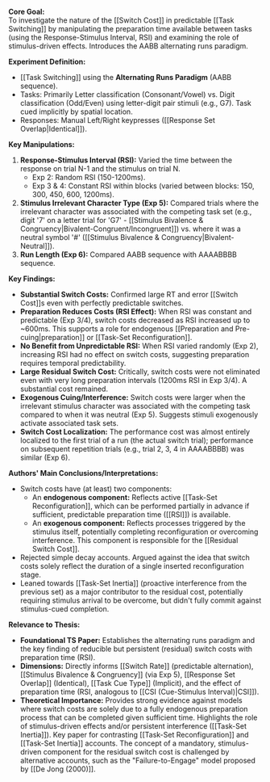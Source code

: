 **Core Goal:**  
To investigate the nature of the [[Switch Cost]] in predictable [[Task Switching]] by manipulating the preparation time available between tasks (using the Response-Stimulus Interval, RSI) and examining the role of stimulus-driven effects. Introduces the AABB alternating runs paradigm.

**Experiment Definition:**

- [[Task Switching]] using the **Alternating Runs Paradigm** (AABB sequence).
- Tasks: Primarily Letter classification (Consonant/Vowel) vs. Digit classification (Odd/Even) using letter-digit pair stimuli (e.g., G7). Task cued implicitly by spatial location.
- Responses: Manual Left/Right keypresses ([[Response Set Overlap|Identical]]).

**Key Manipulations:**

1. **Response-Stimulus Interval (RSI):** Varied the time between the response on trial N-1 and the stimulus on trial N.
    - Exp 2: Random RSI (150-1200ms).
    - Exp 3 & 4: Constant RSI within blocks (varied between blocks: 150, 300, 450, 600, 1200ms).
2. **Stimulus Irrelevant Character Type (Exp 5):** Compared trials where the irrelevant character was associated with the competing task set (e.g., digit '7' on a letter trial for 'G7' - [[Stimulus Bivalence & Congruency|Bivalent-Congruent/Incongruent]]) vs. where it was a neutral symbol '#' ([[Stimulus Bivalence & Congruency|Bivalent-Neutral]]).
3. **Run Length (Exp 6):** Compared AABB sequence with AAAABBBB sequence.

**Key Findings:**

- **Substantial Switch Costs:** Confirmed large RT and error [[Switch Cost]]s even with perfectly predictable switches.
- **Preparation Reduces Costs (RSI Effect):** When RSI was constant and predictable (Exp 3/4), switch costs decreased as RSI increased up to ~600ms. This supports a role for endogenous [[Preparation and Pre-cuing|preparation]] or [[Task-Set Reconfiguration]].
- **No Benefit from Unpredictable RSI:** When RSI varied randomly (Exp 2), increasing RSI had no effect on switch costs, suggesting preparation requires temporal predictability.
- **Large Residual Switch Cost:** Critically, switch costs were not eliminated even with very long preparation intervals (1200ms RSI in Exp 3/4). A substantial cost remained.
- **Exogenous Cuing/Interference:** Switch costs were larger when the irrelevant stimulus character was associated with the competing task compared to when it was neutral (Exp 5). Suggests stimuli exogenously activate associated task sets.
- **Switch Cost Localization:** The performance cost was almost entirely localized to the first trial of a run (the actual switch trial); performance on subsequent repetition trials (e.g., trial 2, 3, 4 in AAAABBBB) was similar (Exp 6).

**Authors' Main Conclusions/Interpretations:**

- Switch costs have (at least) two components:
    - An **endogenous component:** Reflects active [[Task-Set Reconfiguration]], which can be performed partially in advance if sufficient, predictable preparation time ([[RSI]]) is available.
    - An **exogenous component:** Reflects processes triggered by the stimulus itself, potentially completing reconfiguration or overcoming interference. This component is responsible for the [[Residual Switch Cost]].
- Rejected simple decay accounts. Argued against the idea that switch costs solely reflect the duration of a single inserted reconfiguration stage.
- Leaned towards [[Task-Set Inertia]] (proactive interference from the previous set) as a major contributor to the residual cost, potentially requiring stimulus arrival to be overcome, but didn't fully commit against stimulus-cued completion.

**Relevance to Thesis:**

- **Foundational TS Paper:** Establishes the alternating runs paradigm and the key finding of reducible but persistent (residual) switch costs with preparation time (RSI).
- **Dimensions:** Directly informs [[Switch Rate]] (predictable alternation), [[Stimulus Bivalence & Congruency]] (via Exp 5), [[Response Set Overlap]] (Identical), [[Task Cue Type]] (Implicit), and the effect of preparation time (RSI, analogous to [[CSI (Cue-Stimulus Interval)|CSI]]).
- **Theoretical Importance:** Provides strong evidence against models where switch costs are solely due to a fully endogenous preparation process that can be completed given sufficient time. Highlights the role of stimulus-driven effects and/or persistent interference ([[Task-Set Inertia]]). Key paper for contrasting [[Task-Set Reconfiguration]] and [[Task-Set Inertia]] accounts. The concept of a mandatory, stimulus-driven component for the residual switch cost is challenged by alternative accounts, such as the "Failure-to-Engage" model proposed by [[De Jong (2000)]].
